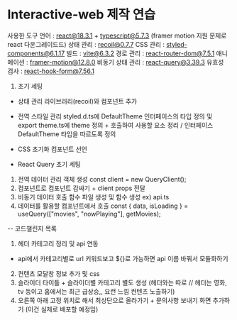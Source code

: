 # Interactive-web 제작 연습

사용한 도구
언어 : react@18.3.1 + typescript@5.7.3
(framer motion 지원 문제로 react 다운그레이드드)
상태 관리 : recoil@0.7.7
CSS 관리 : styled-components@6.1.17
빌드 : vite@6.3.2
경로 관리 : react-router-dom@7.5.1
애니메이션 : framer-motion@12.8.0
비동기 상태 관리 : react-query@3.39.3
유효성 검사 : react-hook-form@7.56.1

1. 초기 세팅

- 상태 관리 라이브러리(recoil)와 컴포넌트 추가 <RecoilRoot></RecoilRoot>
- 전역 스타일 관리 <ThemeProvider theme={theme}></ThemeProvider>
  styled.d.ts에 DefaultTheme 인터페이스의 타입 정의 및 export
  theme.ts에 theme 정의 + 호출하여 사용할 요소 정리 / 인터페이스 DefaultTheme 타입을 따르도록 정의
- CSS 초기화 컴포넌트 선언 <GlobalStyle />

- React Query 초기 세팅

1. 전역 데이터 관리 객체 생성 const client = new QueryClient();
2. <QueryClientProvider client={client}> 컴포넌트로 <App /> 컴포넌트 감싸기 + client props 전달
3. 비동기 데이터 호출 함수 파일 생성 및 함수 생성
   ex) api.ts
4. 데이터를 활용할 컴포넌트에서 호출
   const { data, isLoading } = useQuery(["movies", "nowPlaying"], getMovies);

-- 코드챌린지 목록

1. 헤더 카테고리 정리 및 api 연동

- api에서 카테고리별로 url 키워드보고 ${}로 가능하면 api 이름 바꿔서 모듈화하기

2. 컨텐츠 모달창 정보 추가 및 css
3. 슬라이더 타이틀 + 슬라이더별 카테고리 별도 생성
   (헤더와는 따로 // 헤더는 영화, tv 등이고 홈에서는 최근 급상승,, 요런 느낌 컨텐츠 노출하기)
4. 오른쪽 아래 고정 위치로 해서 최상단으로 올라가기 + 문의사항 보내기 화면 추가하기
   (이건 실제로 배포할 예정임)
